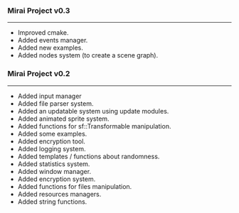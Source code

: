 ### Mirai Project v0.3
------------------

+ Improved cmake.
+ Added events manager.
+ Added new examples.
+ Added nodes system (to create a scene graph).

### Mirai Project v0.2
------------------

+ Added input manager
+ Added file parser system.
+ Added an updatable system using update modules.
+ Added animated sprite system.
+ Added functions for sf::Transformable manipulation.
+ Added some examples.
+ Added encryption tool.
+ Added logging system.
+ Added templates / functions about randomness.
+ Added statistics system.
+ Added window manager.
+ Added encryption system.
+ Added functions for files manipulation.
+ Added resources managers.
+ Added string functions.
